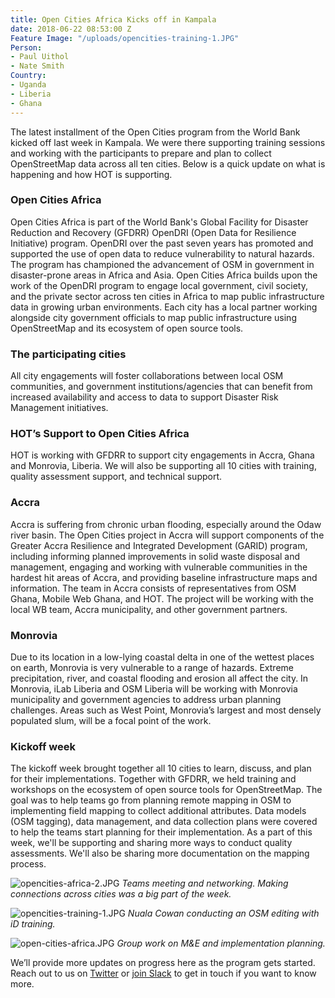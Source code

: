 ```yaml
---
title: Open Cities Africa Kicks off in Kampala
date: 2018-06-22 08:53:00 Z
Feature Image: "/uploads/opencities-training-1.JPG"
Person:
- Paul Uithol
- Nate Smith
Country:
- Uganda
- Liberia
- Ghana
---
```


The latest installment of the Open Cities program from the World Bank kicked off last week in Kampala. We were there supporting training sessions and working with the participants to prepare and plan to collect OpenStreetMap data across all ten cities. Below is a quick update on what is happening and how HOT is supporting. 

### Open Cities Africa

Open Cities Africa is part of the World Bank's Global Facility for Disaster Reduction and Recovery (GFDRR) OpenDRI (Open Data for Resilience Initiative) program. OpenDRI over the past seven years has promoted and supported the use of open data to reduce vulnerability to natural hazards. The program has championed the advancement of OSM in government in disaster-prone areas in Africa and Asia. Open Cities Africa builds upon the work of the OpenDRI program to engage local government, civil society, and the private sector across ten cities in Africa to map public infrastructure data in growing urban environments. Each city has a local partner working alongside city government officials to map public infrastructure using OpenStreetMap and its ecosystem of open source tools.

### The participating cities

All city engagements will foster collaborations between local OSM communities, and government institutions/agencies that can benefit from increased availability and access to data to support Disaster Risk Management initiatives.

### HOT’s Support to Open Cities Africa

HOT is working with GFDRR to support city engagements in Accra, Ghana and Monrovia, Liberia. We will also be supporting all 10 cities with training, quality assessment support, and technical support. 

### Accra

Accra is suffering from chronic urban flooding, especially around the Odaw river basin. The Open Cities project in Accra will support components of the Greater Accra Resilience and Integrated Development (GARID) program, including informing planned improvements in solid waste disposal and management, engaging and working with vulnerable communities in the hardest hit areas of Accra, and providing baseline infrastructure maps and information. The team in Accra consists of representatives from OSM Ghana, Mobile Web Ghana, and HOT. The project will be working with the local WB team, Accra municipality, and other government partners.

### Monrovia

Due to its location in a low-lying coastal delta in one of the wettest places on earth, Monrovia is very vulnerable to a range of hazards. Extreme precipitation, river, and coastal flooding and erosion all affect the city. In Monrovia, iLab Liberia and OSM Liberia will be working with Monrovia municipality and government agencies to address urban planning challenges. Areas such as West Point, Monrovia’s largest and most densely populated slum, will be a focal point of the work.

### Kickoff week

The kickoff week brought together all 10 cities to learn, discuss, and plan for their implementations. Together with GFDRR, we held training and workshops on the ecosystem of open source tools for OpenStreetMap. The goal was to help teams go from planning remote mapping in OSM to implementing field mapping to collect additional attributes. Data models (OSM tagging), data management, and data collection plans were covered to help the teams start planning for their implementation. As a part of this week, we'll be supporting and sharing more ways to conduct quality assessments. We'll also be sharing more documentation on the mapping process.

![opencities-africa-2.JPG](/uploads/opencities-africa-2.JPG)
*Teams meeting and networking. Making connections across cities was a big part of the week.*

![opencities-training-1.JPG](/uploads/opencities-training-1.JPG)
*Nuala Cowan conducting an OSM editing with iD training.*

![open-cities-africa.JPG](/uploads/open-cities-africa.JPG)
*Group work on M&E and implementation planning.*

We’ll provide more updates on progress here as the program gets started. Reach out to us on [Twitter](https://twitter.com/hotosm) or [join Slack](/get-involved) to get in touch if you want to know more. 